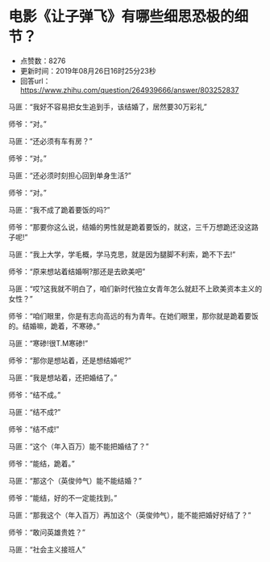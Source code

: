 # 电影《让子弹飞》有哪些细思恐极的细节？
- 点赞数：8276
- 更新时间：2019年08月26日16时25分23秒
- 回答url：https://www.zhihu.com/question/264939666/answer/803252837
<body>
 <p data-pid="_kHKJHv3">马匪：“我好不容易把女生追到手，该结婚了，居然要30万彩礼”</p>
 <p data-pid="MOsfOinF">师爷：“对。”</p>
 <p data-pid="jF5K5sB1">马匪：“还必须有车有房？”</p>
 <p data-pid="yRXKehLR">师爷：“对。”</p>
 <p data-pid="cNR3Kk_w">马匪：“还必须时刻担心回到单身生活?”</p>
 <p data-pid="hhGrgn4z">师爷：“对。”</p>
 <p data-pid="5R7C6Gh3">马匪：“我不成了跪着要饭的吗?”</p>
 <p data-pid="I5Gtom_n">师爷：“那要你这么说，结婚的男性就是跪着要饭的，就这，三千万想跪还没这路子呢!”</p>
 <p data-pid="TKBtOHdk">马匪：“我上大学，学毛概，学马克思，就是因为腿脚不利索，跪不下去!”</p>
 <p data-pid="rAY6EGWA">师爷：“原来想站着结婚啊?那还是去欧美吧”</p>
 <p data-pid="pmHLcW5Q">马匪：“哎?这我就不明白了，咱们新时代独立女青年怎么就赶不上欧美资本主义的女性？”</p>
 <p data-pid="QZ3rRXEA">师爷：“咱们眼里，你是有志向高远的有为青年。在她们眼里，那你就是跪着要饭的。结婚嘛，跪着，不寒碜。”</p>
 <p data-pid="o4xf9Bpz">马匪：“寒碜!很T.M寒碜!”</p>
 <p data-pid="yE6hfXFz">师爷：“那你是想站着，还是想结婚呢?”</p>
 <p data-pid="n_aUqKGQ">马匪：“我是想站着，还把婚结了。”</p>
 <p data-pid="cyE6QrUH">师爷：“结不成。”</p>
 <p data-pid="DZQnHplk">马匪：“结不成?”</p>
 <p data-pid="3phHCALx">师爷：“结不成!”</p>
 <p data-pid="cWk0_n7z">马匪：“这个（年入百万）能不能把婚结了？”</p>
 <p data-pid="QWIzKng4">师爷：“能结，跪着。”</p>
 <p data-pid="EjP05hCz">马匪：“那这个（英俊帅气）能不能结婚？”</p>
 <p data-pid="GQXr2n65">师爷：“能结，好的不一定能找到。”</p>
 <p data-pid="884Ijgsy">马匪：“那我这个（年入百万）再加这个（英俊帅气），能不能把婚好好结了？”</p>
 <p data-pid="spf4T2aj">师爷：“敢问英雄贵姓？”</p>
 <p data-pid="59q6rR_w">马匪：“社会主义接班人”</p>
</body>